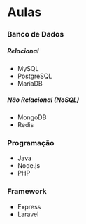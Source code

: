 # Aulas

### Banco de Dados

##### Relacional
* MySQL
* PostgreSQL
* MariaDB

##### Não Relacional (NoSQL)
* MongoDB
* Redis

### Programação

* Java
* Node.js
* PHP

### Framework

* Express
* Laravel
